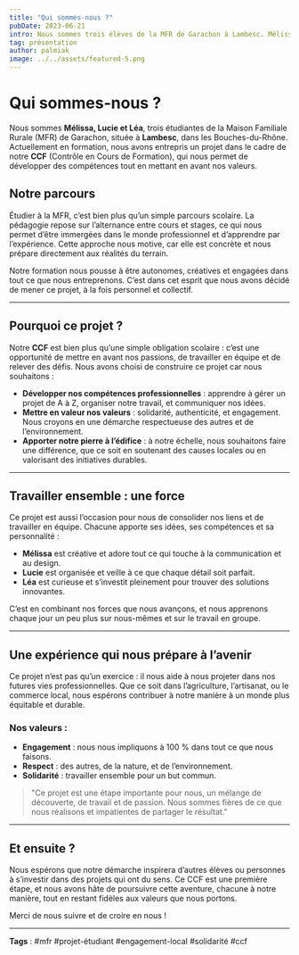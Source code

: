 ```yaml
---
title: "Qui sommes-nous ?"
pubDate: 2023-06-21
intro: Nous sommes trois élèves de la MFR de Garachon à Lambesc. Mélissa, Lucie et Léa, motivées et passionnées, nous travaillons ensemble pour préparer notre CCF, un projet riche en apprentissages et en découvertes. Découvrez notre démarche et nos valeurs.
tag: présentation
author: palmiak
image: ../../assets/featured-5.png
---
```


# Qui sommes-nous ?

Nous sommes **Mélissa, Lucie et Léa**, trois étudiantes de la Maison Familiale Rurale (MFR) de Garachon, située à **Lambesc**, dans les Bouches-du-Rhône. Actuellement en formation, nous avons entrepris un projet dans le cadre de notre **CCF** (Contrôle en Cours de Formation), qui nous permet de développer des compétences tout en mettant en avant nos valeurs.

## Notre parcours

Étudier à la MFR, c’est bien plus qu’un simple parcours scolaire. La pédagogie repose sur l’alternance entre cours et stages, ce qui nous permet d’être immergées dans le monde professionnel et d’apprendre par l’expérience. Cette approche nous motive, car elle est concrète et nous prépare directement aux réalités du terrain.

Notre formation nous pousse à être autonomes, créatives et engagées dans tout ce que nous entreprenons. C’est dans cet esprit que nous avons décidé de mener ce projet, à la fois personnel et collectif.

---

## Pourquoi ce projet ?

Notre **CCF** est bien plus qu’une simple obligation scolaire : c’est une opportunité de mettre en avant nos passions, de travailler en équipe et de relever des défis. Nous avons choisi de construire ce projet car nous souhaitons :
- **Développer nos compétences professionnelles** : apprendre à gérer un projet de A à Z, organiser notre travail, et communiquer nos idées.
- **Mettre en valeur nos valeurs** : solidarité, authenticité, et engagement. Nous croyons en une démarche respectueuse des autres et de l’environnement.
- **Apporter notre pierre à l’édifice** : à notre échelle, nous souhaitons faire une différence, que ce soit en soutenant des causes locales ou en valorisant des initiatives durables.

---

## Travailler ensemble : une force

Ce projet est aussi l’occasion pour nous de consolider nos liens et de travailler en équipe. Chacune apporte ses idées, ses compétences et sa personnalité :
- **Mélissa** est créative et adore tout ce qui touche à la communication et au design.
- **Lucie** est organisée et veille à ce que chaque détail soit parfait.
- **Léa** est curieuse et s’investit pleinement pour trouver des solutions innovantes.

C’est en combinant nos forces que nous avançons, et nous apprenons chaque jour un peu plus sur nous-mêmes et sur le travail en groupe.

---

## Une expérience qui nous prépare à l’avenir

Ce projet n’est pas qu’un exercice : il nous aide à nous projeter dans nos futures vies professionnelles. Que ce soit dans l’agriculture, l’artisanat, ou le commerce local, nous espérons contribuer à notre manière à un monde plus équitable et durable.

### Nos valeurs :
- **Engagement** : nous nous impliquons à 100 % dans tout ce que nous faisons.
- **Respect** : des autres, de la nature, et de l’environnement.
- **Solidarité** : travailler ensemble pour un but commun.

> "Ce projet est une étape importante pour nous, un mélange de découverte, de travail et de passion. Nous sommes fières de ce que nous réalisons et impatientes de partager le résultat."

---

## Et ensuite ?

Nous espérons que notre démarche inspirera d’autres élèves ou personnes à s’investir dans des projets qui ont du sens. Ce CCF est une première étape, et nous avons hâte de poursuivre cette aventure, chacune à notre manière, tout en restant fidèles aux valeurs que nous portons.

Merci de nous suivre et de croire en nous !

---

**Tags** : #mfr #projet-étudiant #engagement-local #solidarité #ccf
